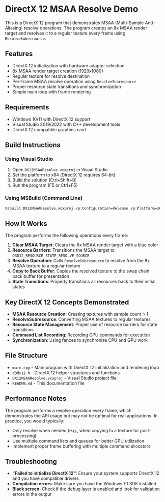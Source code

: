 # DirectX 12 MSAA Resolve Demo

This is a DirectX 12 program that demonstrates MSAA (Multi-Sample Anti-Aliasing) resolve operations. The program creates an 8x MSAA render target and resolves it to a regular texture every frame using `ResolveSubresource`.

## Features

- DirectX 12 initialization with hardware adapter selection
- 8x MSAA render target creation (1920x1080)
- Regular texture for resolve destination
- Per-frame MSAA resolve operation using `ResolveSubresource`
- Proper resource state transitions and synchronization
- Simple main loop with frame rendering

## Requirements

- Windows 10/11 with DirectX 12 support
- Visual Studio 2019/2022 with C++ development tools
- DirectX 12 compatible graphics card

## Build Instructions

### Using Visual Studio

1. Open `DX12MSAAResolve.vcxproj` in Visual Studio
2. Set the platform to x64 (DirectX 12 requires 64-bit)
3. Build the solution (Ctrl+Shift+B)
4. Run the program (F5 or Ctrl+F5)

### Using MSBuild (Command Line)

```bash
msbuild DX12MSAAResolve.vcxproj /p:Configuration=Release /p:Platform=x64
```

## How It Works

The program performs the following operations every frame:

1. **Clear MSAA Target**: Clears the 8x MSAA render target with a blue color
2. **Resource Barriers**: Transitions the MSAA target to `D3D12_RESOURCE_STATE_RESOLVE_SOURCE`
3. **Resolve Operation**: Calls `ResolveSubresource` to resolve from the 8x MSAA texture to a regular texture
4. **Copy to Back Buffer**: Copies the resolved texture to the swap chain back buffer for presentation
5. **State Transitions**: Properly transitions all resources back to their initial states

## Key DirectX 12 Concepts Demonstrated

- **MSAA Resource Creation**: Creating textures with sample count > 1
- **ResolveSubresource**: Converting MSAA textures to regular textures
- **Resource State Management**: Proper use of resource barriers for state transitions
- **Command List Recording**: Recording GPU commands for execution
- **Synchronization**: Using fences to synchronize CPU and GPU work

## File Structure

- `main.cpp` - Main program with DirectX 12 initialization and rendering loop
- `d3dx12.h` - DirectX 12 helper structures and functions
- `DX12MSAAResolve.vcxproj` - Visual Studio project file
- `README.md` - This documentation file

## Performance Notes

The program performs a resolve operation every frame, which demonstrates the API usage but may not be optimal for real applications. In practice, you would typically:

- Only resolve when needed (e.g., when copying to a texture for post-processing)
- Use multiple command lists and queues for better GPU utilization
- Implement proper frame buffering with multiple command allocators

## Troubleshooting

- **"Failed to initialize DirectX 12"**: Ensure your system supports DirectX 12 and you have compatible drivers
- **Compilation errors**: Make sure you have the Windows 10 SDK installed
- **Black screen**: Check if the debug layer is enabled and look for validation errors in the output 